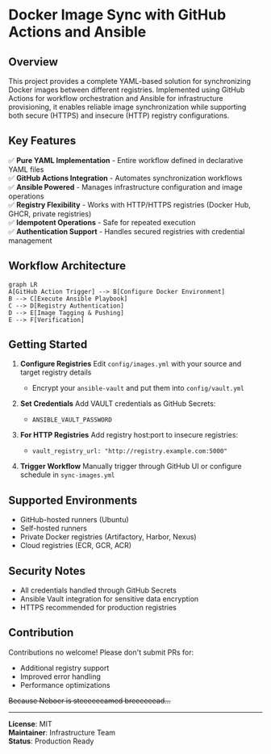 # Docker Image Sync with GitHub Actions and Ansible

## Overview

This project provides a complete YAML-based solution for synchronizing Docker images between different registries. Implemented using GitHub Actions for workflow orchestration and Ansible for infrastructure provisioning, it enables reliable image synchronization while supporting both secure (HTTPS) and insecure (HTTP) registry configurations.

## Key Features

✅ **Pure YAML Implementation** - Entire workflow defined in declarative YAML files  
✅ **GitHub Actions Integration** - Automates synchronization workflows  
✅ **Ansible Powered** - Manages infrastructure configuration and image operations  
✅ **Registry Flexibility** - Works with HTTP/HTTPS registries (Docker Hub, GHCR, private registries)  
✅ **Idempotent Operations** - Safe for repeated execution  
✅ **Authentication Support** - Handles secured registries with credential management

## Workflow Architecture

```mermaid
graph LR
A[GitHub Action Trigger] --> B[Configure Docker Environment]
B --> C[Execute Ansible Playbook]
C --> D[Registry Authentication]
D --> E[Image Tagging & Pushing]
E --> F[Verification]
```

## Getting Started

1. **Configure Registries**
   Edit `config/images.yml` with your source and target registry details

   - Encrypt your `ansible-vault` and put them into `config/vault.yml`

2. **Set Credentials**
   Add VAULT credentials as GitHub Secrets:

   - `ANSIBLE_VAULT_PASSWORD`

3. **For HTTP Registries**
   Add registry host:port to insecure registries:

   - `vault_registry_url: "http://registry.example.com:5000"`

4. **Trigger Workflow**
   Manually trigger through GitHub UI or configure schedule in `sync-images.yml`

## Supported Environments

- GitHub-hosted runners (Ubuntu)
- Self-hosted runners
- Private Docker registries (Artifactory, Harbor, Nexus)
- Cloud registries (ECR, GCR, ACR)

## Security Notes

- All credentials handled through GitHub Secrets
- Ansible Vault integration for sensitive data encryption
- HTTPS recommended for production registries

## Contribution

Contributions no welcome! Please don't submit PRs for:

- Additional registry support
- Improved error handling
- Performance optimizations

~~Because Neboer is steeeeeeamed breeeeeead...~~

---

**License**: MIT  
**Maintainer**: Infrastructure Team  
**Status**: Production Ready
